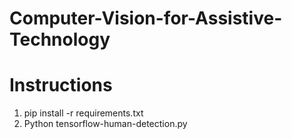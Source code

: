 # Computer-Vision-for-Assistive-Technology

# Instructions
1. pip install -r requirements.txt
2. Python tensorflow-human-detection.py
